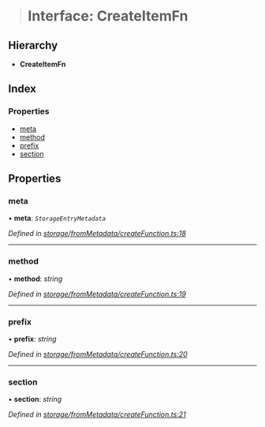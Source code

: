 > # Interface: CreateItemFn

## Hierarchy

* **CreateItemFn**

## Index

### Properties

* [meta](_storage_frommetadata_createfunction_.createitemfn.md#meta)
* [method](_storage_frommetadata_createfunction_.createitemfn.md#method)
* [prefix](_storage_frommetadata_createfunction_.createitemfn.md#prefix)
* [section](_storage_frommetadata_createfunction_.createitemfn.md#section)

## Properties

###  meta

• **meta**: *`StorageEntryMetadata`*

*Defined in [storage/fromMetadata/createFunction.ts:18](https://github.com/polkadot-js/api/blob/37022d2/packages/api-metadata/src/storage/fromMetadata/createFunction.ts#L18)*

___

###  method

• **method**: *string*

*Defined in [storage/fromMetadata/createFunction.ts:19](https://github.com/polkadot-js/api/blob/37022d2/packages/api-metadata/src/storage/fromMetadata/createFunction.ts#L19)*

___

###  prefix

• **prefix**: *string*

*Defined in [storage/fromMetadata/createFunction.ts:20](https://github.com/polkadot-js/api/blob/37022d2/packages/api-metadata/src/storage/fromMetadata/createFunction.ts#L20)*

___

###  section

• **section**: *string*

*Defined in [storage/fromMetadata/createFunction.ts:21](https://github.com/polkadot-js/api/blob/37022d2/packages/api-metadata/src/storage/fromMetadata/createFunction.ts#L21)*